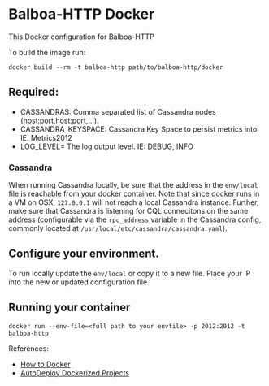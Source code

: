 Balboa-HTTP Docker
======================

This Docker configuration for Balboa-HTTP

To build the image run:

  `docker build --rm -t balboa-http path/to/balboa-http/docker`

## Required:

* CASSANDRAS: Comma separated list of Cassandra nodes (host:port,host:port,...).
* CASSANDRA_KEYSPACE: Cassandra Key Space to persist metrics into IE. Metrics2012
* LOG_LEVEL= The log output level. IE: DEBUG, INFO

### Cassandra
When running Cassandra locally, be sure that the address in the `env/local`
file is reachable from your docker container. Note that since docker runs
in a VM on OSX, `127.0.0.1` will not reach a local Cassandra instance.
Further, make sure that Cassandra is listening for CQL connecitons on the
same address (configurable via the `rpc_address` variable in the Cassandra
config, commonly located at `/usr/local/etc/cassandra/cassandra.yaml`).

## Configure your environment.

To run locally update the `env/local` or copy it to a new file.  Place your IP into the new or updated configuration
file.

## Running your container

`docker run --env-file=<full path to your envfile> -p 2012:2012 -t balboa-http`

References:
* [How to Docker](https://docs.google.com/a/socrata.com/document/d/1pSYyuf32tr-eLF6HRtBIZI5fMhpHGwrkFldsGU6F9uI/edit#heading=h.v3c2hdhylifl)
* [AutoDeploy Dockerized Projects](https://docs.google.com/a/socrata.com/document/d/1MWF-8ZJKNaurcwAuJLjcjhgYHOXDLWkKGyBGnWJdM_A/edit#)




